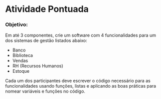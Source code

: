 # Atividade Pontuada

### Objetivo:
Em até 3 componentes, crie um software com 4 funcionalidades para um dos sistemas de gestão listados abaixo:

- Banco
- Biblioteca
- Vendas
- RH (Recursos Humanos)
- Estoque

Cada um dos participantes deve escrever o código necessário para as funcionalidades usando funções, listas e aplicando as boas práticas para nomear variáveis e funções no código.
